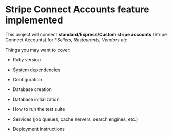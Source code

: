 # Stripe Connect Accounts feature implemented 

This project will connect **standard/Express/Custom stripe accounts** (Stripe Connect Accounts) for **Sellers, Restaurants, Vendors etc*

Things you may want to cover:

* Ruby version

* System dependencies

* Configuration

* Database creation

* Database initialization

* How to run the test suite

* Services (job queues, cache servers, search engines, etc.)

* Deployment instructions
